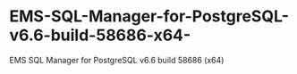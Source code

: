 # EMS-SQL-Manager-for-PostgreSQL-v6.6-build-58686-x64-
EMS SQL Manager for PostgreSQL v6.6 build 58686 (x64)
